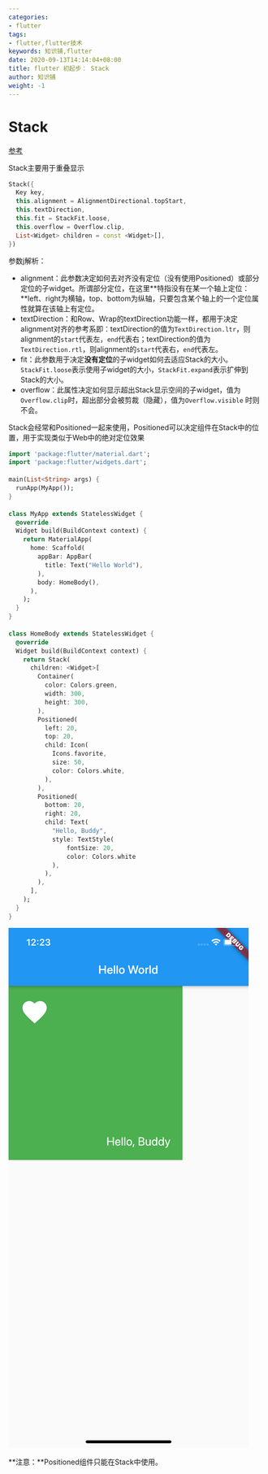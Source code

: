 ```yaml
---
categories:
- flutter
tags:
- flutter,flutter技术
keywords: 知识铺,flutter
date: 2020-09-13T14:14:04+08:00
title: flutter 初起步： Stack
author: 知识铺
weight: -1
---
```


# Stack

[参考](https://juejin.im/post/5d93306cf265da5b7a753a6b#heading-23)

Stack主要用于重叠显示  

```dart
Stack({
  Key key,
  this.alignment = AlignmentDirectional.topStart,
  this.textDirection,
  this.fit = StackFit.loose,
  this.overflow = Overflow.clip,
  List<Widget> children = const <Widget>[],
})  
```

参数j解析：

- alignment：此参数决定如何去对齐没有定位（没有使用Positioned）或部分定位的子widget。所谓部分定位，在这里**特指没有在某一个轴上定位：**left、right为横轴，top、bottom为纵轴，只要包含某个轴上的一个定位属性就算在该轴上有定位。
- textDirection：和Row、Wrap的textDirection功能一样，都用于决定alignment对齐的参考系即：textDirection的值为`TextDirection.ltr`，则alignment的`start`代表左，`end`代表右；textDirection的值为`TextDirection.rtl`，则alignment的`start`代表右，`end`代表左。
- fit：此参数用于决定**没有定位**的子widget如何去适应Stack的大小。`StackFit.loose`表示使用子widget的大小，`StackFit.expand`表示扩伸到Stack的大小。
- overflow：此属性决定如何显示超出Stack显示空间的子widget，值为`Overflow.clip`时，超出部分会被剪裁（隐藏），值为`Overflow.visible` 时则不会。

Stack会经常和Positioned一起来使用，Positioned可以决定组件在Stack中的位置，用于实现类似于Web中的绝对定位效果

```dart
import 'package:flutter/material.dart';
import 'package:flutter/widgets.dart';

main(List<String> args) {
  runApp(MyApp());
}

class MyApp extends StatelessWidget {
  @override
  Widget build(BuildContext context) {
    return MaterialApp(
      home: Scaffold(
        appBar: AppBar(
          title: Text("Hello World"),
        ),
        body: HomeBody(),
      ),
    );
  }
}

class HomeBody extends StatelessWidget {
  @override
  Widget build(BuildContext context) {
    return Stack(
      children: <Widget>[
        Container(
          color: Colors.green,
          width: 300,
          height: 300,
        ),
        Positioned(
          left: 20,
          top: 20,
          child: Icon(
            Icons.favorite,
            size: 50,
            color: Colors.white,
          ),
        ),
        Positioned(
          bottom: 20,
          right: 20,
          child: Text(
            "Hello, Buddy",
            style: TextStyle(
                fontSize: 20,
                color: Colors.white
            ),
          ),
        ),
      ],
    );
  }
}
```

![](images/1.png)

**注意：**Positioned组件只能在Stack中使用。

